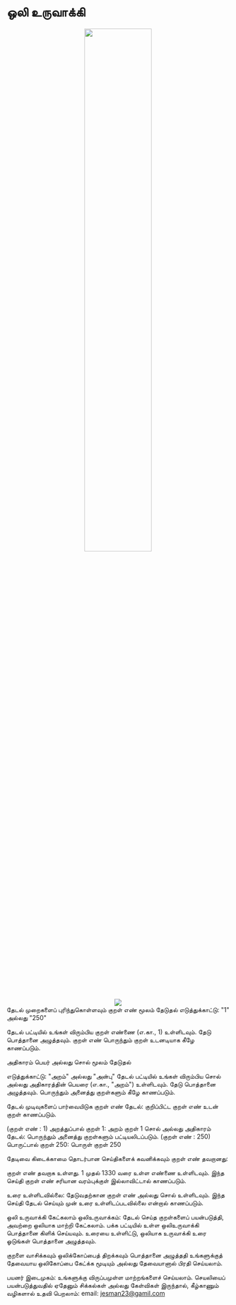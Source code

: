 # ஒலி உருவாக்கி  

[1.1]: http://www.tensorlet.org/wp-content/uploads/2021/01/button_twitter_22x22.png
[1.2]: http://www.tensorlet.org/wp-content/uploads/2021/01/facebook-button_22x22.png
[1.3]: http://www.tensorlet.org/wp-content/uploads/2021/01/button_google_22.xx_.png
[1.4]: http://www.tensorlet.org/wp-content/uploads/2021/01/button_linkedin_22x22.png

[1]: https://twitter.com/intent/tweet?text=FinRL-Financial-Deep-Reinforcement-Learning%20&url=https://github.com/jesman/kuralreadTamil&hashtags=DRL&hashtags=AI
[2]: https://www.facebook.com/sharer.php?u=http%3A%2F%2Fgithub.com%2FAI4Finance-Foundation%2FFinRL
[3]: https://plus.google.com/share?url=https://github.com/jesman/kuralreadTamil
[4]: https://www.linkedin.com/sharing/share-offsite/?url=http%3A%2F%2Fgithub.com%2FAI4Finance-Foundation%2FFinRL

<div align="center">
<img align="center" src=figs/logo_transparent_backgroun width="55%"/>
</div>

&nbsp;&nbsp;&nbsp;&nbsp;&nbsp;&nbsp;&nbsp;&nbsp;&nbsp;&nbsp;&nbsp;&nbsp;&nbsp;&nbsp;&nbsp;&nbsp;&nbsp;&nbsp;&nbsp;&nbsp;&nbsp;&nbsp;&nbsp;&nbsp;&nbsp;&nbsp;&nbsp;&nbsp;&nbsp;&nbsp;



<div align="center">
<img align="center" src=figs/finrl_framework.png>
</div>
தேடல் முறைகளைப் புரிந்துகொள்ளவும்
குறள் எண் மூலம் தேடுதல்
எடுத்துக்காட்டு: "1" அல்லது "250"

தேடல் பட்டியில் உங்கள் விரும்பிய குறள் எண்ணை (எ.கா., 1) உள்ளிடவும்.
தேடு பொத்தானை அழுத்தவும்.
குறள் எண் பொருந்தும் குறள் உடனடியாக கீழே காணப்படும்.

அதிகாரம் பெயர் அல்லது சொல் மூலம் தேடுதல்

எடுத்துக்காட்டு: "அறம்" அல்லது "அன்பு"
தேடல் பட்டியில் உங்கள் விரும்பிய சொல் அல்லது அதிகாரத்தின் பெயரை (எ.கா., "அறம்") உள்ளிடவும்.
தேடு பொத்தானை அழுத்தவும்.
பொருந்தும் அனைத்து குறள்களும் கீழே காணப்படும்.


தேடல் முடிவுகளைப் பார்வையிடுக
குறள் எண் தேடல்: குறிப்பிட்ட குறள் எண் உடன் குறள் காணப்படும்.

(குறள் எண் : 1)
அறத்துப்பால் குறள் 1: அறம் குறள் 1
சொல் அல்லது அதிகாரம் தேடல்: பொருந்தும் அனைத்து குறள்களும் பட்டியலிடப்படும்.
(குறள் எண் : 250)
பொருட்பால் குறள் 250: பொருள் குறள் 250

தேடிவை கிடைக்காமை தொடர்பான செய்திகளைக் கவனிக்கவும்
குறள் எண் தவறானது:

குறள் எண் தவறாக உள்ளது. 1 முதல் 1330 வரை உள்ள எண்ணை உள்ளிடவும்.
இந்த செய்தி குறள் எண் சரியான வரம்புக்குள் இல்லாவிட்டால் காணப்படும்.

உரை உள்ளிடவில்லை:
தேடுவதற்கான குறள் எண் அல்லது சொல் உள்ளிடவும்.
இந்த செய்தி தேடல் செய்யும் முன் உரை உள்ளிடப்படவில்லை என்றால் காணப்படும்.

ஒலி உருவாக்கி  கேட்கலாம்
ஒலிஉருவாக்கம்: தேடல் செய்த குறள்களைப் பயன்படுத்தி, அவற்றை ஒலியாக மாற்றி கேட்கலாம்.
பக்க பட்டியில் உள்ள  ஒலிஉருவாக்கி பொத்தானை கிளிக் செய்யவும்.
உரையை உள்ளிட்டு, ஒலியாக உருவாக்கி உரை ஓடுங்கள் பொத்தானை அழுத்தவும்.

குறளை வாசிக்கவும்
ஒலிக்கோப்பைத் திறக்கவும்  பொத்தானை அழுத்ததி உங்களுக்குத் தேவையாய ஒலிகோப்பை கேட்க்க மூடியும் அல்லது தேவையானால் பிரதி செய்யலாம்.


பயனர் இடைமுகம்: உங்களுக்கு விருப்பமுள்ள மாற்றங்களைச் செய்யலாம்.
செயலியைப் பயன்படுத்துவதில் ஏதேனும் சிக்கல்கள் அல்லது கேள்விகள் இருந்தால், கீழ்காணும் வழிகளால் உதவி பெறலாம்:
email: jesman23@gamil.com

















